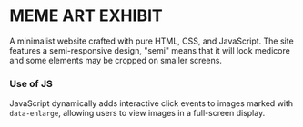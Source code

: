 # MEME ART EXHIBIT

A minimalist website crafted with pure HTML, CSS, and JavaScript. The site features a semi-responsive design, "semi" means that it will look medicore and some elements may be cropped on smaller screens.
### Use of JS
JavaScript dynamically adds interactive click events to images marked with `data-enlarge`, allowing users to view images in a full-screen display.